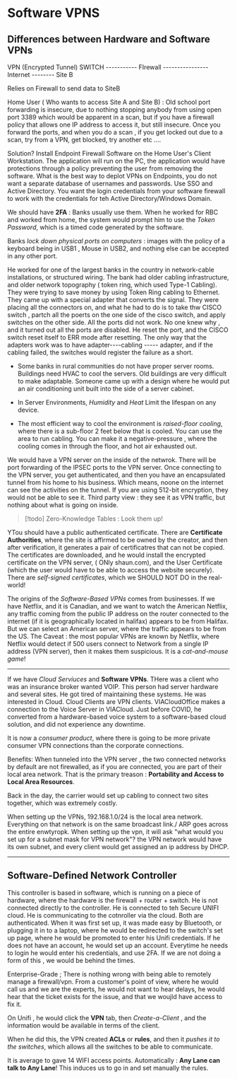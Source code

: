 


# Software VPNS




## Differences between **Hardware** and **Software VPNs**









VPN (Encrypted                              Tunnel)
SWITCH ----------- FIrewall ---------------- Internet     -------- Site B
 
Relies on
Firewall to 
send data to
SiteB





Home User ( Who wants to access Site A and Site B) : Old school port forwarding is insecure, due to nothing stopping anybody from using open port 3389 which would be apparent in a scan, but if you have a firewall policy that allows one IP address to access it, but still insecure. Once you forward the ports, and when you do a scan , if you get locked out due to a scan, try from a VPN, get blocked, try another etc .... 

Solution? Install Endpoint Firewall Software on the Home User's Client Workstation. The application will run on the PC, the application would have protections through a policy preventing the user from removing the software. What is the best way to deplot VPNs on Endpoints, you do not want a separate database of usernames and passwords. Use SSO and Active Directory. You want the login credentials from your software firewall to work with the credentials for teh Active Directory/Windows Domain. 


We should have **2FA** : Banks usually use them. When he worked for RBC and worked from home, the system would prompt him to use the *Token Password*, which is a timed code generated by the software. 

Banks *lock down physical ports on computers* : images with the policy of a keyboard being in USB1 , Mouse in USB2, and nothing else can be accepted in any other port. 


He worked for one of the largest banks in the country in network-cable installations, or structured wiring. The bank had older cabling infrastructure, and older network topography ( token ring, which used Type-1 Cabling). They were trying to save money by using Token Ring cabling to Ethernet. They came up with a special adapter that converts the signal. They were placing all the connectors on, and what he had to do is to take thw CISCO switch , partch all the poerts on the one side of the cisco switch, and apply switches on the other side. All the ports did not work. No one knew why , and it turned out all the ports are disabled. He reset the port, and the CISCO switch reset itself to ERR mode after resetting. The only way that the adapters work was to have adapter----cabling ----- adapter, and if the cabling failed, the switches would register the failure as a short. 


- Some banks in rural communities do not have proper server rooms. Buildings need HVAC to cool the servers. Old buildings are very difficult to make adaptable. Someone came up with a design where he would put an air conditioning unit built into the side of a server cabinet. 


- In Server Environments, *Humidity* and *Heat* Limit the lifespan on any device. 
  

- The most efficient way to cool the environment is *raised-floor cooling*, where there is a sub-floor 2 feet below that is cooled. You can use the area to run cabling. You can make it a negative-pressure , where the cooling comes in through the floor, and hot air exhausted out. 
  
We would have a VPN server on the inside of the netwrok. There will be port forwarding of the IPSEC ports to the VPN server. Once connecting to the VPN server, you get authenticated, and then you have an encapsulated tunnel from his home to his business. Which means, noone on the internet can see the activities on the tunnel. If you are using 512-bit encryption, they would not be able to see it. Third party view : they see it as VPN traffic, but nothing about what is going on inside. 


>[!todo]
>Zero-Knowledge Tables : Look them up! 

YTou should have a public authenticated certificate. There are **Certificate Authorities**, where the site is affirmed to be owned by the creator, and then after verification, it generates a pair of certificatres that can not be copied. The certificates are downloaded, and he would install the encrypted certificate on the VPN server, ( ONly shaun.com), and the User Certificate (which the user would have to be able to access the website securely). There are *self-signed certificates*, which we SHOULD NOT DO in the real-world!



The origins of the *Software-Based VPNs* comes from businesses. If we have Netflix, and it is Canadian, and we want to watch the American Netflix, any traffic coming from the public IP address on the router connected to the internet (if it is geographically located in halifax) appears to be from Halifax. But we can select an American server, where the traffic appears to be from the US. The Caveat : the most popular VPNs are known by Netflix, where Netflix would detect if 500 users connect to Network from a single IP address (VPN server), then it makes them suspicious. It is a *cat-and-mouse game*!
 
---------------------------------------------------------


If we have *Cloud Serviuces* and **Software VPNs**.  THere was a client who was an insurance broker wanted VOIP. This person had server hardware and several sites. He got tired of maintaining these systems. He was interested in Cloud. Cloud Clients are VPN clients. VIACloudOffice makes a connection to the Voice Server in VIACloud. Just before COVID, he converted from a hardware-based voice system to a software-based cloud solution, and did not experience any downtime. 


It is now a *consumer product*, where there is going to be more private consumer VPN connections than the corporate connections. 


Benefits:  When tunneled  into the VPN server , the two connected networks by default are not firewalled, as if you are connected, you are part of their local area network. That is the primary treason : **Portability and Access to Local Area Resources**.


Back in the day, the carrier would set up cabling to connect two sites together, which was extremely costly. 


When setting up the VPNs, 192.168.1.0/24 is the local area network. Everything on that network is on the same broadcast link./ ARP goes across the entire enwtyropk. When setting up the vpn, it will ask "what would you set up for a subnet mask for VPN network"? the VPN network would have its own subnet, and every client would get assigned an ip address by DHCP. 




----------------------------------



## Software-Defined Network Controller 




This controller is based in software, which is running on a piece of hardware, where the hardware is the firewall + router + switch. He is not connected directly to the controller. He is connected to teh Secure UNIFI cloud. He is communicating to the cotnroller via the cloud. Both are authenticated. When it was first set up, it was made easy by Bluetooth, or plugging it in to a laptop, where he would be redirected to the switch's set up page, where he would be promoted to enter his Unifi credentials. If he does not have an account,  he would set up an account. Everytime he needs to login he would enter his credentials, and use 2FA. If we are not doing a form of this , we would be behind the times. 



Enterprise-Grade ; There is nothing wrong with being able to remotely manage a firewall/vpn. From a customer's point of view, where he would call us and we are the experts, he would not want to hear delays, he would hear that the ticket exists for the issue, and that we woujld have access to fix it. 



 



On Unifi , he would click the **VPN** tab, then *Create-a-Client* , and the information would be available in terms of the client. 



When he did this, the VPN created **ACLs** or **rules**, and then it *pushes it to the switches*, which allows all the switches to be able to communicate. 


It is average to gave 14 WIFI access points. Automatically : **Any Lane can talk to Any Lane**! This induces us to go in and set manually the rules.